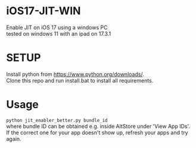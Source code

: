 # iOS17-JIT-WIN
Enable JIT on iOS 17 using a windows PC  
tested on windows 11 with an ipad on 17.3.1
# SETUP
Install python from https://www.python.org/downloads/.  
Clone this repo and run install.bat to install all requirements.
# Usage
`python jit_enabler_better.py bundle_id`  
where bundle ID can be obtained e.g. inside AltStore under 'View App IDs'. If the correct one for your app doesn't show up, refresh your apps and try again.
